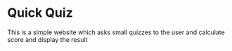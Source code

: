 # Quick Quiz
 This is a simple website which asks small quizzes to the user and calculate score and display the result 
